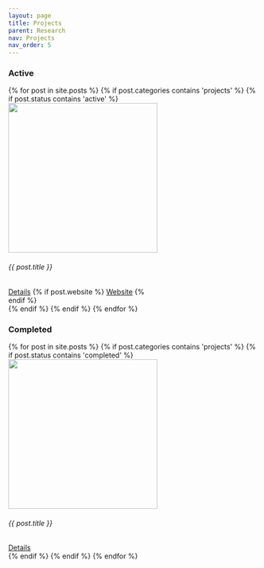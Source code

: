 ```yaml
---
layout: page
title: Projects
parent: Research
nav: Projects
nav_order: 5
---
```

### Active

<div class="container custom-container">

  <div class="row">
    {% for post in site.posts %}
      {% if post.categories contains 'projects' %}
        {% if post.status contains 'active' %}
          <div class="col-sm-4 top-buffer">
            <div class="card pt-1" style="width: 305px">
              <a href="{{post.url}}">
                <img class="card-img-top" src="{{ post.thumbnail }}" style="height: 300px; width: 300px; display: block;" class="img-fluid">
              </a>
              <div class="card-body pt-1">
                <h6 class="card-title">{{ post.title }}</h6>
                <div class="d-flex justify-content-between">
                  <a href="{{post.url}}" class="btn btn-primary"  target="_blank">Details</a>
                  {% if post.website %}
                    <a href="{{post.website}}" class="btn btn-primary"  target="_blank">Website</a>
                  {% endif %}
                </div>
              </div>
            </div>
          </div>
        {% endif %}
      {% endif %}
    {% endfor %}
  </div>
</div>



### Completed

<div class="container custom-container">

  <div class="row">
    {% for post in site.posts %}
      {% if post.categories contains 'projects' %}
      {% if post.status contains 'completed' %}
  <div class="col-sm-4 top-buffer">
   <div class="card pt-1" style="width: 305px">
   <a href="{{post.url}}">
    <img class="card-img-top" src="{{ post.thumbnail }}" style="height: 300px; width: 300px; display: block;" class="img-fluid">
   </a>
    <div class="card-body pt-1">
      <h6 class="card-title">{{ post.title }}</h6>
      <a href="{{post.url}}" class="btn btn-primary" target="_blank">Details</a>
    </div>
   </div>
  </div>
  {% endif %}
        {% endif %}
    {% endfor %}
   </div>
</div>
